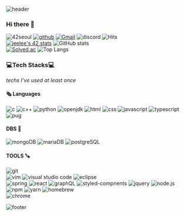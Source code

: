 ![header](https://capsule-render.vercel.app/api?type=waving&color=gradient&customColorList=17,23&height=200&section=header&text=jeelee&fontSize=80&animation=twinkling&fontColor=b8e994&rotate=-10)
### Hi there 👋
![42seoul](https://img.shields.io/badge/jeelee-000000?style=flat&logo=42&logoColor=white) [![github](https://img.shields.io/badge/ggyaal-181717?style=flat&logo=Github&logoColor=white)](https://github.com/ggyaal) [![Gmail](https://img.shields.io/badge/jeelee553@gmail.com-EA4335?style=flat&logo=Gmail&logoColor=white)](https://mail.google.com/mail/?view=cm&amp;fs=1&amp;to=jeelee553@gmail.com) ![discord](https://img.shields.io/badge/jeelee%234450-5865F2?style=flat&logo=Discord&logoColor=white) ![Hits](https://hits.seeyoufarm.com/api/count/incr/badge.svg?url=https%3A%2F%2Fgithub.com%2F42jeelee&count_bg=%2350961B&title_bg=%23555555&icon=&icon_color=%23E7E7E7&title=hits&edge_flat=false)  
[![jeelee's 42 stats](https://badge42.vercel.app/api/v2/clbbu1ke301040fma8ybtx251/stats?cursusId=21&coalitionId=86)](https://github.com/JaeSeoKim/badge42)
![GitHub stats](https://github-readme-stats.vercel.app/api?username=42jeelee&show_icons=true&theme=gruvbox)  
[![Solved.ac](http://mazassumnida.wtf/api/v2/generate_badge?boj=jeelee)](https://solved.ac/jeelee) ![Top Langs](https://github-readme-stats.vercel.app/api/top-langs/?username=42jeelee&layout=compact&theme=merko)

### 💻Tech Stacks💻
_techs I've used at least once_
#### 🗞 Languages
![c](https://img.shields.io/badge/C-A8B9CC?style=flat&logo=C&logoColor=white) ![c++](https://img.shields.io/badge/C++-00599C?style=flat&logo=C%2B%2B&logoColor=white) ![python](https://img.shields.io/badge/python-3776AB?style=flat&logo=Python&logoColor=white) ![openjdk](https://img.shields.io/badge/openJDK-FFFFFF?style=flat&logo=Openjdk&logoColor=black) ![html](https://img.shields.io/badge/html-E34F26?style=flat&logo=HTML5&logoColor=white) ![css](https://img.shields.io/badge/CSS-1572B6?style=flat&logo=CSS3&logoColor=white) ![javascript](https://img.shields.io/badge/javascript-F7DF1E?style=flat&logo=Javascript&logoColor=white) ![typescript](https://img.shields.io/badge/typescript-3178C6?style=flat&logo=Typescript&logoColor=white) ![pug](https://img.shields.io/badge/pug-A86454?style=flat&logo=Pug&logoColor=white)
#### DBS 💾
![mongoDB](https://img.shields.io/badge/mongoDB-47A248?style=flat&logo=MongoDB&logoColor=white) ![mariaDB](https://img.shields.io/badge/mariaDB-003545?style=flat&logo=MariaDB&logoColor=white) ![postgreSQL](https://img.shields.io/badge/postgreSQL-4169E1?style=flat&logo=PostgreSQL&logoColor=white)
#### TOOLS 🪚
![git](https://img.shields.io/badge/git-F05032?style=flat&logo=git&logoColor=white)  
![vim](https://img.shields.io/badge/vim-019733?style=flat&logo=vim&logoColor=white) ![visual studio code](https://img.shields.io/badge/visual%20studio-code-007ACC?style=flat&logo=VisualStudioCode&logoColor=white) ![eclipse](https://img.shields.io/badge/eclipse-2C2255?style=flat&logo=EclipseIDE&logoColor=white)  
![spring](https://img.shields.io/badge/spring-6DB33F?style=flat&logo=Spring&logoColor=white) ![react](https://img.shields.io/badge/React-61DAFB?style=flat&logo=React&logoColor=white) ![graphQL](https://img.shields.io/badge/graphQL-E10098?style=flat&logo=GraphQL&logoColor=white) ![styled-compnents](https://img.shields.io/badge/styled_compnents-DB7093?style=flat&logo=Styled-components&logoColor=white) ![jquery](https://img.shields.io/badge/jQuery-0769AD?style=flat&logo=JQuery&logoColor=white) ![node.js](https://img.shields.io/badge/node.js-339933?style=flat&logo=node.js&logoColor=white)
![npm](https://img.shields.io/badge/npm-CB3837?style=flat&logo=npm&logoColor=white) ![yarn](https://img.shields.io/badge/yarn-2C8EBB?style=flat&logo=Yarn&logoColor=white) ![homebrew](https://img.shields.io/badge/Homebrew-FBB040?style=flat&logo=Homebrew&logoColor=white)  
![chrome](https://img.shields.io/badge/Chrome-4285F4?style=flat&logo=GoogleChrome&logoColor=white)

![footer](https://capsule-render.vercel.app/api?type=waving&color=gradient&customColorList=17,23&height=90&section=footer)


<!--
**42jeelee/42jeelee** is a ✨ _special_ ✨ repository because its `README.md` (this file) appears on your GitHub profile.

Here are some ideas to get you started:

- 🔭 I’m currently working on ...
- 🌱 I’m currently learning ...
- 👯 I’m looking to collaborate on ...
- 🤔 I’m looking for help with ...
- 💬 Ask me about ...
- 📫 How to reach me: ...
- 😄 Pronouns: ...
- ⚡ Fun fact: ...
-->

